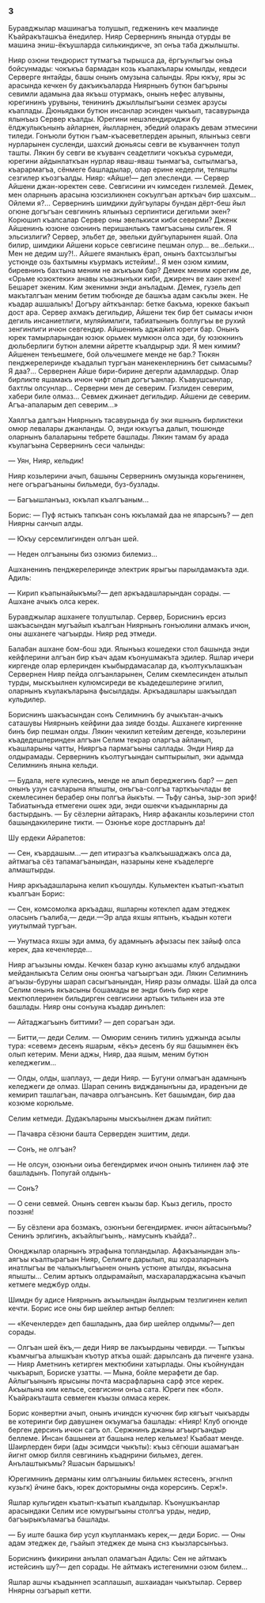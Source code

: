 ### 3

Буравджылар машинагъа толушып, гедженинъ кеч маалинде Къайракъташкъа ёнедилер.
Нияр Сервернинъ янында отурды ве машина эниш-ёкъушларда силькиндикче, эп онъа таба джылышты.

Нияр озюни тендюрист тутмагъа тырышса да, ёргъунлыгъы онъа бойсунмады: чокъкъа бармадан козь къапакълары юмылды, кевдеси Серверге янтайды, башы онынъ омузына салынды.
Яры юкъу, яры эс арасында кечкен бу дакъикъаларда Ниярнынъ бутюн багърыны севимли адамына даа якъьш отурмакъ, онынъ нефес алувыны, юрегининъ урувыны, тенининъ джыллылыгъыни сезмек арзусы къаплады.
Дюньядаки бутюн инсанлар эсинден чыкъып, тасавурында ялынъыз Сервер къалды.
Юрегини нешэлендириджи бу ёлджулыкънынъ айларнен, йылларнен, эбедий оларакъ девам этмесини тиледи.
Гонъюли бутюн гъам-къасеветлерден арынып, ялынъыз севги нурларынен сусленди, шахсий дюньясы севги ве къуванчнен толуп ташты.
Лякин бу севги ве къуванч сеадетлиги чокъкъа сурьмеди, юрегини айдынлаткъан нурлар яваш-яваш тынмагъа, сытылмагъа, къарармагъа, сёнмеге башладылар, олар ерине кедерли, теляшлы сезгилер къозгъалды.
Нияр: «Айше!— деп элесленди.
— Сервер Айшени джан-юректен севе.
Севгисини ич кимседен гизлемей.
Демек, мен оларнынъ арасына юзсизликнен сокъулгъан арткъач бир шахсым...
Ойлеми я?...
Сервернинъ шимдики дуйгъулары бундан дёрт-беш йыл огюне догъгъан севгининъ ялынъыз серпинтиси дегильми экен?
Корюшип къалсалар Сервер оны эвелькиси киби северми?
Дженк Айшенинъ юзюне озюнинъ перишанлыкъ тамгъасыны сильген.
Я эльсизлиги?
Сервер, эльбет де, эвельки дуйгъуларынен яшай.
Ола билир, шимдики Айшени корьсе севгисине пешман олур... ве...бельки...
Мен не дедим шу?!..
Айшеге яманлыкъ ёрап, онынъ бахтсызлыгъы устюнде озь бахтымны къурмакъ истейим!..
Я мен озюм кимим, биревнинъ бахтына меним не акъкъым бар?
Демек меним юрегим де, «Орьме юзюктеки» анавы къызнынъки киби, джиренч ве хаин экен!
Бешарет экеним.
Ким экенимни энди анъладым.
Демек, гузель деп макъталгъан меним бетим тюбюнде де башкъа адам сакълы экен.
Не къадар ашшалыкъ!
Догъру айткъанлар: бетке бакъма, юрекке бакъып дост ара.
Сервер ахмакъ дегильдир, Айшени тек бир бет сымасы ичюн дегиль инсаниетлиги, муляйимлиги, табиатынынъ боллугъы ве рухий зенгинлиги ичюн севгендир.
Айшенинъ аджайип юреги бар.
Онынъ юрек тамырларындан юзюк орьмек мумкюн олса эди, бу юзюкнинъ дюльберлиги бутюн алемни айретте къалдырыр эди.
Я мен кимим?
Айшенен тенъешмеге, бой ольчешмеге менде не бар.?
Тюкян пенджерелеринде къадалып тургъан манекенлернинъ бет сымасымы?
Я даа?...
Сервернен Айше бири-бирине дегерли адамлардыр.
Олар бирликте яшамакъ ичюн чифт олып догъгъанлар.
Къавушсынлар, бахтлы олсунлар...
Серверни мен де северим.
Гизлиден северим, хабери биле олмаз...
Севмек джинает дегильдир.
Айшени де северим.
Агъа-апаларым деп северим...»

Хаялгъа далгъан Ниярнынъ тасавурында бу эки яшнынъ бирликтеки омюр левалары джанланды.
О, энди юкъугъа далып, тюшюнде оларнынъ балаларыны тебрете башлады.
Лякин тамам бу арада къулагъына Сервернинъ сеси чалынды:

— Уян, Нияр, кельдик!

Нияр козьлерини ачып, башыны Сервернинъ омузында корьгенинен, неге огърагъаныны бильмеди, буз-бузлады.

— Багъышланъыз, юкълап къалгъаным...

Борис: — Пуф ястыкъ тапкъан сонъ юкъламай даа не япарсынъ? — деп Ниярны санчып алды.

— Юкъу серсемлигинден олгъан шей.

— Неден олгъаныны биз озюмиз билемиз...

Ашханенинъ пенджерелеринде электрик ярыгъы парылдамакъта эди.
Адиль:

— Кирип къапынайыкъмы?— деп аркъадашларындан сорады.
— Ашхане ачыкъ олса керек.

Буравджылар ашханеге толуштылар.
Сервер, Бориснинъ ерсиз шакъасындан мугъайып къалгъан Ниярнынъ гонъюлини алмакъ ичюн, оны ашханеге чагъырды.
Нияр ред этмеди.

Балабан ашхане бом-бош эди.
Ялынъыз кошедеки стол башында энди кейфлерини алгъан бир къач адам къонушмакъта эдилер.
Яшлар ичери киргенде олар ерлеринден къыбырдамасалар да, къолтукълашкъан Сервернен Нияр пейда олгъанларынен, Селим скемлесинден атылып турды, мыскъылнен кулюмсиреди ве къадедешлерине эгилип, оларнынъ къулакъларына фысылдады.
Аркъадашлары шакъылдап кульдилер.

Бориснинъ шакъасындан сонъ Селимнинъ бу ачыкътан-ачыкъ саташувы Ниярнынъ кейфини даа зияде бозды.
Ашханеге киргеннне бинъ бир пешман олды.
Лякин чекилип кетейим дегенде, козьлерини къадедешлеринден алгъан Селим текрар оларгъа айланып, къашларыны чатты, Нияргъа пармагъыны саллады.
Энди Нияр да олдырамады.
Сервернинъ къолтугъындан сыптырылып, эки адымда Селимнинъ янына кельди.

— Будала, неге кулесинъ, менде не алып береджегинъ бар? — деп онынъ узун сачларына япышты, онъгъа-солгъа тарткъычлады ве скемлесинен берабер оны полгъа йыкъты.
— Тьфу санъа, зыр-зоп эриф!
Табиатынъда етмегени ошек эди, энди ошекчи къадынларны да бастырдынъ.
— Бу сёзлерни айтаракъ, Нияр афаканлы козьлерини стол башындакилерине тикти.
— Озюнъе коре достларынъ да!

Шу ердеки Айрапетов:

— Сен, къардашым...— деп итиразгъа къалкъышаджакъ олса да, айтмагъа сёз тапамагъанындан, назарыны кене къаделерге алмаштырды.

Нияр аркъадашларына келип къошулды.
Кульмектен къатып-къатып къалгъан Борис:

— Сен, комсомолка аркъадаш, яшларны котеклеп адам этеджек оласынъ гъалиба,— деди.—Эр алда яхшы яптынъ, къадын котеги уиутылмай тургъан.

— Унутмаса яхшы эди амма, бу адамнынъ афызасы пек зайыф олса керек, даа кеченлерде...

Нияр агъызыны юмды.
Кечкен базар куню акъшамы клуб алдыдаки мейданлыкъта Селим оны оюнгъа чагъыргъан эди.
Лякин Селимнинъ агъызы-буруны шарап сасыгъанындан, Нияр разы олмады.
Шай да олса Селим онынъ якъасыны бошамады ве энди бинъ бир кере мектюплеринен бильдирген севгисини артыкъ тильнен иза эте башлады.
Нияр оны сонъуна къадар динълеп:

— Айтаджагъынъ биттими? — деп сорагъан эди.

— Битти,— деди Селим.
— Омюрим сенинъ тилинъ уджында асылы тура:
«севем» десенъ яшарым, «ёкъ» десенъ бу яш башымнен ёкъ олып кетерим.
Мени аджы, Нияр, даа яшым, меним бутюн келеджегим...

— Олды, олды, шаплауз, — деди Нияр.
— Бугуни олмагъан адамнынъ келеджеги де олмаз.
Шарап сенинъ виджданынъны да, ираденъни де кемирип ташлагъан, пачавра олгъансынъ.
Кет башымдан, бир даа козюме корюльме.

Селим кетмеди.
Дудакъларыны мыскъылнен джам пийтип:

— Пачавра сёзюни башта Серверден эшиттим, деди.

— Сонъ, не олгъан?

— Не олсун, озюнъни оиъа бегендирмек ичюн онынъ тилинен лаф эте башладынъ.
Попугай олдынъ-

— Сонъ?

— О сени севмей.
Онынъ севген къызы бар.
Къыз дегиль, просто поэзня!

— Бу сёзлени ара бозмакъ, озюнъни бегендирмек.
ичюн айтасынъмы?
Сенинъ эрлигинъ, акъайлыгъынъ,. намусынъ къайда?..

Оюнджылар оларнынъ этрафына топландылар.
Афакъанындан эль-аягъы къалтырагъан Нияр, Селимге дарылып, яш хоразларнынъ инатлыгъы ве чалыкълыгъынен онынъ устюне атылды, якъасына япышты...
Селим артыкъ олдырамайып, масхараларджасына къачып кетмеге меджбур олды.

Шимдн бу адисе Ниярнынъ акъылындан йылдырым тезлигинен келип кечти.
Борис исе оны бир шейлер антыр беллеп:

— «Кеченлерде» деп башладынъ, даа бир шейлер олдымы?— деп сорады.

— Олгъан шей ёкъ,— деди Нияр ве лакъырдыны чевирди.
— Тыпкъы къамчыгъа алышкъан къотур аткъа ошай: дарылсанъ да пиченге узана.
— Нияр Аметнинъ кетирген мектюбини хатырлады.
Оны къойнундан чыкъарып, Бориске узатты.
— Мына, бойле мерафети де бар.
Айлыгъынынъ ярысыны почта масрафларына сарф этсе керек.
Акъылына ким кельсе, севгисини онъа сата.
Юреги пек «бол».
Къайракъташта севмеген къызы олмаса керек.

Борис конвертни ачып, онынъ ичиндсн кучючнк бир кягъыт чыкъарды ве котеринги бир давушнен окъумагъа башлады:
«Нияр!
Клуб огюнде берген дерсинъ ичюн сагъ ол.
Сержнинъ джаны агъыргъандыр беллеме.
Инсан башынеи ат башына нелер кельмез!
Къабаат менде.
Шаирлерден бири (ады эсимдси чыкъты): къыз сёгюши ашамагъан йигнт омюр билля севгининъ къаднрини бильмез, деген.
Анълаштыкъмы?
Яшасын барышыкъ!

Юрегимнинъ дерманы ким олгъаныиы бильмек ястесенъ, эгнлнп кузьгк) йчине бакъ, юрек докторымны онда корерсинъ.
Серж!».

Яшлар кульгиден къатып-къатып къалдылар.
Къонушкъанлар арасындаки Селим исе юмурыгъыны столгъа урды, недир, багъырыкъламагъа башлады.

— Бу иште башка бир усул къулланмакъ керек,— деди Борис.
— Оны адам этеджек де, гъайып этеджек де мына снз къызларсынъыз.

Бориснинъ фикирини анълап оламагъан Адиль: Сен не айтмакъ истейсинъ шу?— деп сорады.
Не айтмакъ истегенимни озюм билем...

Яшлар ашчы къадыннеп эсаплашып, ашхаиадан чыкътылар.
Сервер Ннярны озгъарып кетти.

